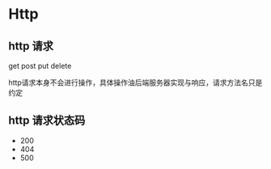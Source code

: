 # Http

## http 请求

get
post
put
delete

http请求本身不会进行操作，具体操作油后端服务器实现与响应，请求方法名只是约定

## http 请求状态码

- 200
- 404
- 500
